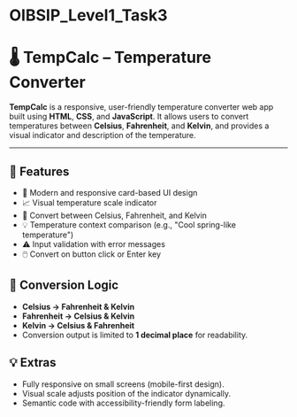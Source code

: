 # OIBSIP_Level1_Task3
# 🌡️ TempCalc – Temperature Converter

**TempCalc** is a responsive, user-friendly temperature converter web app built using **HTML**, **CSS**, and **JavaScript**. It allows users to convert temperatures between **Celsius**, **Fahrenheit**, and **Kelvin**, and provides a visual indicator and description of the temperature.

---

## 🚀 Features

- 🎨 Modern and responsive card-based UI design
- 📈 Visual temperature scale indicator
- 🔁 Convert between Celsius, Fahrenheit, and Kelvin
- 💡 Temperature context comparison (e.g., "Cool spring-like temperature")
- ⚠️ Input validation with error messages
- 🖱️ Convert on button click or Enter key

## 🧠 Conversion Logic

- **Celsius → Fahrenheit & Kelvin**
- **Fahrenheit → Celsius & Kelvin**
- **Kelvin → Celsius & Fahrenheit**
- Conversion output is limited to **1 decimal place** for readability.


## 💡 Extras

- Fully responsive on small screens (mobile-first design).
- Visual scale adjusts position of the indicator dynamically.
- Semantic code with accessibility-friendly form labeling.
